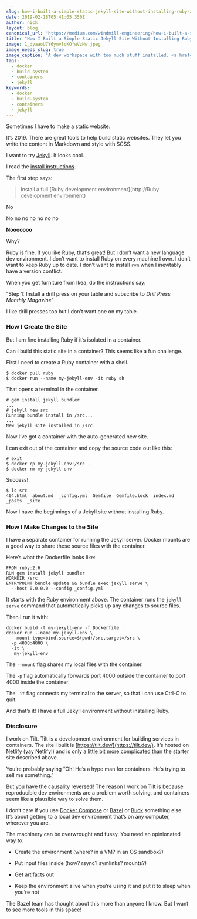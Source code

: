 ```yaml
---
slug: how-i-built-a-simple-static-jekyll-site-without-installing-ruby-a-rant
date: 2019-02-18T05:41:05.350Z
author: nick
layout: blog
canonical_url: "https://medium.com/windmill-engineering/how-i-built-a-simple-static-jekyll-site-without-installing-ruby-a-rant-b7e87fb123d0"
title: "How I Built a Simple Static Jekyll Site Without Installing Ruby: A Rant"
image: 1_dyaaoU7Y6ymvlcKOfwVzHw.jpeg
image_needs_slug: true
image_caption: "A dev workspace with too much stuff installed. <a href='https://unsplash.com/photos/HjXiUoLTqiI'>Photo courtesy of Steve Giampa on Unsplash</a>."
tags:
  - docker
  - build-system
  - containers
  - jekyll
keywords:
  - docker
  - build-system
  - containers
  - jekyll
---
```


Sometimes I have to make a static website.

It’s 2019. There are great tools to help build static websites. They let you write the content in Markdown and style with SCSS.

I want to try [Jekyll](https://jekyllrb.com/). It looks cool.

I read the [install instructions](https://jekyllrb.com/docs/).

The first step says:
> Install a full [Ruby development environment](http://Ruby development environment)

No

No no no no no no no

**Nooooooo**

Why?

Ruby is fine. If you like Ruby, that’s great! But I don’t want a new language dev environment. I don’t want to install Ruby on every machine I own. I don’t want to keep Ruby up to date. I don’t want to install `rvm` when I inevitably have a version conflict.

When you get furniture from Ikea, do the instructions say:

“Step 1: Install a drill press on your table and subscribe to *Drill Press Monthly Magazine*”

I like drill presses too but I don’t want one on my table.

### How I Create the Site

But I am fine installing Ruby if it’s isolated in a container.

Can I build this static site in a container? This seems like a fun challenge.

First I need to create a Ruby container with a shell.

```
$ docker pull ruby
$ docker run --name my-jekyll-env -it ruby sh
```


That opens a terminal in the container.

```
# gem install jekyll bundler
...
# jekyll new src
Running bundle install in /src...
...
New jekyll site installed in /src.
```


Now I’ve got a container with the auto-generated new site.

I can exit out of the container and copy the source code out like this:

```
# exit
$ docker cp my-jekyll-env:/src .
$ docker rm my-jekyll-env
```


Success!

```
$ ls src
404.html  about.md  _config.yml  Gemfile  Gemfile.lock  index.md  _posts  _site
```


Now I have the beginnings of a Jekyll site without installing Ruby.

### How I Make Changes to the Site

I have a separate container for running the Jekyll server. Docker mounts are a good way to share these source files with the container.

Here’s what the Dockerfile looks like:

```
FROM ruby:2.6
RUN gem install jekyll bundler
WORKDIR /src
ENTRYPOINT bundle update && bundle exec jekyll serve \
  --host 0.0.0.0 --config _config.yml
```


It starts with the Ruby environment above. The container runs the `jekyll serve` command that automatically picks up any changes to source files.

Then I run it with:

```
docker build -t my-jekyll-env -f Dockerfile .
docker run --name my-jekyll-env \
  --mount type=bind,source=$(pwd)/src,target=/src \
  -p 4000:4000 \
  -it \
   my-jekyll-env
```


The `--mount` flag shares my local files with the container.

The `-p` flag automatically forwards port 4000 outside the container to port 4000 inside the container.

The `-it` flag connects my terminal to the server, so that I can use Ctrl-C to quit.

And that’s it! I have a full Jekyll environment without installing Ruby.

### Disclosure

I work on Tilt. Tilt is a development environment for building services in containers. The site I built is [https://tilt.dev/](https://tilt.dev/). It’s hosted on [Netlify](https://netlify.com/) (yay Netlify!) and is only [a little bit more complicated](https://github.com/windmilleng/tilt.build) than the starter site described above.

You’re probably saying “Oh! He’s a hype man for containers. He’s trying to sell me something.”

But you have the causality reversed! The reason I work on Tilt is because reproducible dev environments are a problem worth solving, and containers seem like a plausible way to solve them.

I don’t care if you use [Docker Compose](https://docs.docker.com/compose/) or [Bazel](https://bazel.build/) or [Buck](https://buckbuild.com/) something else. It’s about getting to a local dev environment that’s on any computer, wherever you are.

The machinery can be overwrought and fussy. You need an opinionated way to:

* Create the environment (where? in a VM? in an OS sandbox?)

* Put input files inside (how? rsync? symlinks? mounts?)

* Get artifacts out

* Keep the environment alive when you’re using it and put it to sleep when you’re not

The Bazel team has thought about this more than anyone I know. But I want to see more tools in this space!
